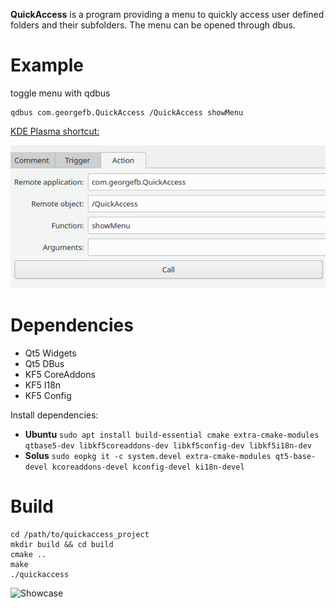 **QuickAccess** is a program providing a menu to quickly access user defined folders and their subfolders.
The menu can be opened through dbus.

# Example

toggle menu with qdbus

```
qdbus com.georgefb.QuickAccess /QuickAccess showMenu
```

[KDE Plasma shortcut:](https://docs.kde.org/trunk5/en/kde-workspace/kcontrol/khotkeys/shortcuts.html)

![Set shortcut](images/quickaccess-plasma-shortcut.png)

# Dependencies
- Qt5 Widgets
- Qt5 DBus
- KF5 CoreAddons
- KF5 I18n
- KF5 Config

Install dependencies:

- **Ubuntu** `sudo apt install build-essential cmake extra-cmake-modules qtbase5-dev libkf5coreaddons-dev libkf5config-dev libkf5i18n-dev`
- **Solus** `sudo eopkg it -c system.devel extra-cmake-modules qt5-base-devel kcoreaddons-devel kconfig-devel ki18n-devel`

# Build

```
cd /path/to/quickaccess_project
mkdir build && cd build
cmake ..
make
./quickaccess
```

![Showcase](images/quickaccess-showcase.gif)
